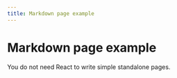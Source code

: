 ```yaml
---
title: Markdown page example
---
```


# Markdown page example

You do not need React to write simple standalone pages.
